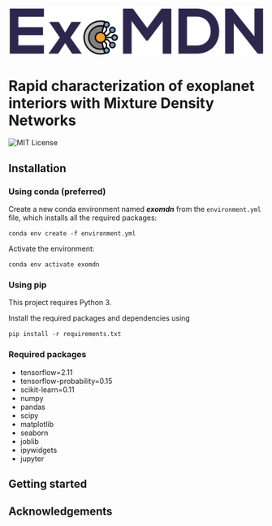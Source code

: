 ![ExoMDN](banner.png "Rapid characterization of exoplanet interiors")
# Rapid characterization of exoplanet interiors with Mixture Density Networks
![MIT License](https://img.shields.io/github/license/philippbaumeister/MDN_exoplanets.svg?style=flat-square)

## Installation

### Using conda (preferred)

Create a new conda environment named ***exomdn*** from the `environment.yml` file, which installs all the required 
packages:
```
conda env create -f environment.yml
```
Activate the environment:
```
conda env activate exomdn
```

### Using pip

This project requires Python 3.

Install the required packages and dependencies using
```
pip install -r requirements.txt
```

### Required packages

- tensorflow=2.11
- tensorflow-probability=0.15
- scikit-learn=0.11
- numpy
- pandas
- scipy
- matplotlib
- seaborn
- joblib
- ipywidgets
- jupyter

## Getting started

## Acknowledgements

